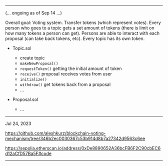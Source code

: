 
---

(... ongoing as of Sep 14 ...)

Overall goal: Voting system. Transfer tokens (which represent votes). 
Every person who goes to a topic gets a set amount of tokens (there is limit on how many tokens a person can get).
Persons are able to interact with each proposal (can take back tokens, etc).
Every topic has its own token.

- Topic.sol
    - create topic
    - `makeNewProposal()`
    - `requestToken()` getting the initial amount of token
    - `receive()` proposal receives votes from user
    - `initialize()`
    - `withdraw()` get tokens back from a proposal 
    - ...

- Proposal.sol 
    - ... 

---

Jul 24, 2023

https://github.com/alexhkurz/blockchain-voting-mechanism/tree/346b2ec0030367c53b914d8b7a27342d9563c6ee

https://sepolia.etherscan.io/address/0xDe8890652A36bcFB6F2C90cbEC6d12aCfD57Ba5F#code

---